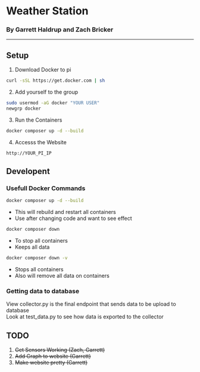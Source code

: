 # Weather Station
### By Garrett Haldrup and Zach Bricker
---
## Setup
1. Download Docker to pi
```bash
curl -sSL https://get.docker.com | sh
```
2. Add yourself to the group
```bash
sudo usermod -aG docker "YOUR USER"
newgrp docker
```
3. Run the Containers
```bash
docker composer up -d --build
```
4. Accesss the Website
```
http://YOUR_PI_IP
```

## Developent
### Usefull Docker Commands
```bash
docker composer up -d --build
```
- This will rebuild and restart all containers
- Use after changing code and want to see effect
```bash
docker composer down
```
- To stop all containers
- Keeps all data
```bash
docker composer down -v
```
- Stops all containers
- Also will remove all data on containers

### Getting data to database
View collector.py is the final endpoint that sends data to be upload to database  
Look at test_data.py to see how data is exported to the collector

## TODO
1. ~~Get Sensors Working (Zach, Garrett)~~
2. ~~Add Graph to website (Garrett)~~
3. ~~Make website pretty (Garrett)~~